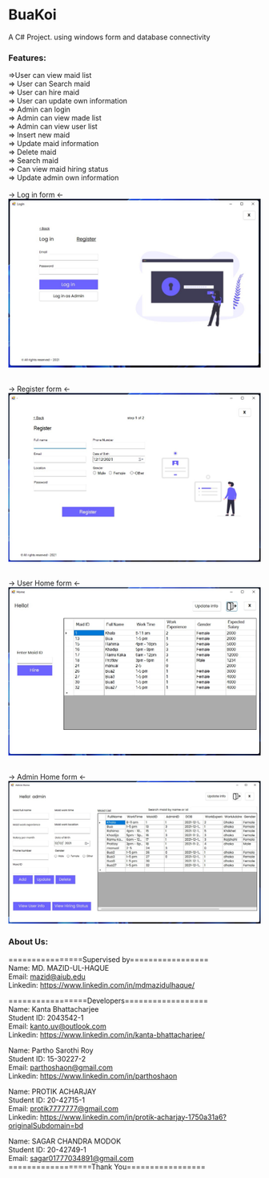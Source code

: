 # BuaKoi
A C# Project. using windows form and database connectivity


### Features:
=>User can view maid list
<br />=> User can Search maid
<br />=> User can hire maid
<br />=> User can update own information
<br />=> Admin can login
<br />=> Admin can view made list
<br />=> Admin can view user list
<br />=> Insert new maid
<br />=> Update maid information
<br />=> Delete maid
<br />=> Search maid
<br />=> Can view maid hiring status  
=> Update admin own information
<br /><br />
-> Log in form <-
![](screenshot/login.jpg)

<br />-> Register form <-
![](screenshot/register.jpg)

<br />-> User Home form <-
![](screenshot/userhome.jpg)

<br />-> Admin Home form <-
![](screenshot/adminhome.jpg)

### About Us:
================Supervised by=================
<br />Name: MD. MAZID-UL-HAQUE
<br />Email: mazid@aiub.edu
<br />Linkedin: https://www.linkedin.com/in/mdmazidulhaque/

=================Developers==================
<br />Name: Kanta Bhattacharjee
<br />Student ID: 2043542-1
<br />Email: kanto.uv@outlook.com
<br />Linkedin: https://www.linkedin.com/in/kanta-bhattacharjee/


Name: Partho Sarothi Roy 
<br />Student ID: 15-30227-2
<br />Email: parthoshaon@gmail.com
<br />Linkedin: https://www.linkedin.com/in/parthoshaon


Name: PROTIK ACHARJAY
<br />Student ID: 20-42715-1
<br />Email: protik7777777@gmail.com
<br />Linkedin: https://www.linkedin.com/in/protik-acharjay-1750a31a6?originalSubdomain=bd


Name: SAGAR CHANDRA MODOK
<br />Student ID: 20-42749-1
<br />Email: sagar01777034891@gmail.com
<br />==================Thank You=================
